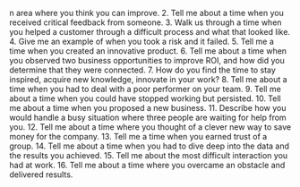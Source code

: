 n area where you think you can improve.
2. Tell me about a time when you received critical feedback from someone.
3. Walk us through a time when you helped a customer through a difficult process and what that looked like.
4. Give me an example of when you took a risk and it failed.
5. Tell me a time when you created an innovative product.
6. Tell me about a time when you observed two business opportunities to improve ROI, and how did you determine that they were connected.
7. How do you find the time to stay inspired, acquire new knowledge, innovate in your work?
8. Tell me about a time when you had to deal with a poor performer on your team.
9. Tell me about a time when you could have stopped working but persisted.
10. Tell me about a time when you proposed a new business.
11. Describe how you would handle a busy situation where three people are waiting for help from you.
12. Tell me about a time where you thought of a clever new way to save money for the company.
13. Tell me a time when you earned trust of a group.
14. Tell me about a time when you had to dive deep into the data and the results you achieved.
15. Tell me about the most difficult interaction you had at work.
16. Tell me about a time where you overcame an obstacle and delivered results.

